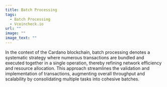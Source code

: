 ```yaml
---
title: Batch Processing
tags:
  - Batch Processing
  - Vcoincheck.io
url: ""
image: ""
image_text: ""
---
```


In the context of the Cardano blockchain, batch processing denotes a systematic strategy where numerous transactions are bundled and executed together in a single operation, thereby refining network efficiency and resource allocation. This approach streamlines the validation and implementation of transactions, augmenting overall throughput and scalability by consolidating multiple tasks into cohesive batches.
